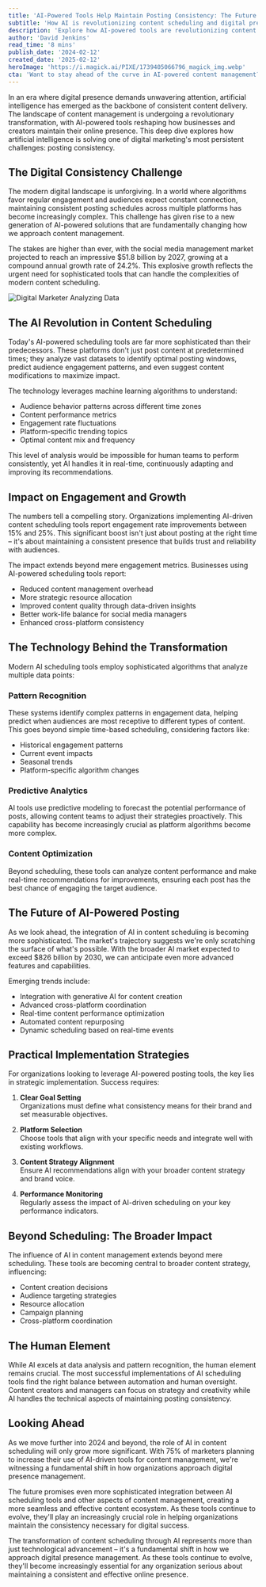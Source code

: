 ```yaml
---
title: 'AI-Powered Tools Help Maintain Posting Consistency: The Future of Content Management'
subtitle: 'How AI is revolutionizing content scheduling and digital presence management'
description: 'Explore how AI-powered tools are revolutionizing content scheduling and management, with businesses reporting 15-25% improvements in engagement rates. Learn about the latest technologies reshaping digital presence management and what the future holds for AI in content strategy.'
author: 'David Jenkins'
read_time: '8 mins'
publish_date: '2024-02-12'
created_date: '2025-02-12'
heroImage: 'https://i.magick.ai/PIXE/1739405066796_magick_img.webp'
cta: 'Want to stay ahead of the curve in AI-powered content management? Follow MagickAI on LinkedIn for exclusive insights and updates on the latest technological innovations shaping digital marketing's future.'
---
```


In an era where digital presence demands unwavering attention, artificial intelligence has emerged as the backbone of consistent content delivery. The landscape of content management is undergoing a revolutionary transformation, with AI-powered tools reshaping how businesses and creators maintain their online presence. This deep dive explores how artificial intelligence is solving one of digital marketing's most persistent challenges: posting consistency.

## The Digital Consistency Challenge

The modern digital landscape is unforgiving. In a world where algorithms favor regular engagement and audiences expect constant connection, maintaining consistent posting schedules across multiple platforms has become increasingly complex. This challenge has given rise to a new generation of AI-powered solutions that are fundamentally changing how we approach content management.

The stakes are higher than ever, with the social media management market projected to reach an impressive $51.8 billion by 2027, growing at a compound annual growth rate of 24.2%. This explosive growth reflects the urgent need for sophisticated tools that can handle the complexities of modern content scheduling.

![Digital Marketer Analyzing Data](https://i.magick.ai/PIXE/1739405066799_magick_img.webp)

## The AI Revolution in Content Scheduling

Today's AI-powered scheduling tools are far more sophisticated than their predecessors. These platforms don't just post content at predetermined times; they analyze vast datasets to identify optimal posting windows, predict audience engagement patterns, and even suggest content modifications to maximize impact.

The technology leverages machine learning algorithms to understand:
- Audience behavior patterns across different time zones
- Content performance metrics
- Engagement rate fluctuations
- Platform-specific trending topics
- Optimal content mix and frequency

This level of analysis would be impossible for human teams to perform consistently, yet AI handles it in real-time, continuously adapting and improving its recommendations.

## Impact on Engagement and Growth

The numbers tell a compelling story. Organizations implementing AI-driven content scheduling tools report engagement rate improvements between 15% and 25%. This significant boost isn't just about posting at the right time – it's about maintaining a consistent presence that builds trust and reliability with audiences.

The impact extends beyond mere engagement metrics. Businesses using AI-powered scheduling tools report:
- Reduced content management overhead
- More strategic resource allocation
- Improved content quality through data-driven insights
- Better work-life balance for social media managers
- Enhanced cross-platform consistency

## The Technology Behind the Transformation

Modern AI scheduling tools employ sophisticated algorithms that analyze multiple data points:

### Pattern Recognition

These systems identify complex patterns in engagement data, helping predict when audiences are most receptive to different types of content. This goes beyond simple time-based scheduling, considering factors like:
- Historical engagement patterns
- Current event impacts
- Seasonal trends
- Platform-specific algorithm changes

### Predictive Analytics

AI tools use predictive modeling to forecast the potential performance of posts, allowing content teams to adjust their strategies proactively. This capability has become increasingly crucial as platform algorithms become more complex.

### Content Optimization

Beyond scheduling, these tools can analyze content performance and make real-time recommendations for improvements, ensuring each post has the best chance of engaging the target audience.

## The Future of AI-Powered Posting

As we look ahead, the integration of AI in content scheduling is becoming more sophisticated. The market's trajectory suggests we're only scratching the surface of what's possible. With the broader AI market expected to exceed $826 billion by 2030, we can anticipate even more advanced features and capabilities.

Emerging trends include:
- Integration with generative AI for content creation
- Advanced cross-platform coordination
- Real-time content performance optimization
- Automated content repurposing
- Dynamic scheduling based on real-time events

## Practical Implementation Strategies

For organizations looking to leverage AI-powered posting tools, the key lies in strategic implementation. Success requires:

1. **Clear Goal Setting**  
   Organizations must define what consistency means for their brand and set measurable objectives.

2. **Platform Selection**  
   Choose tools that align with your specific needs and integrate well with existing workflows.

3. **Content Strategy Alignment**  
   Ensure AI recommendations align with your broader content strategy and brand voice.

4. **Performance Monitoring**  
   Regularly assess the impact of AI-driven scheduling on your key performance indicators.

## Beyond Scheduling: The Broader Impact

The influence of AI in content management extends beyond mere scheduling. These tools are becoming central to broader content strategy, influencing:
- Content creation decisions
- Audience targeting strategies
- Resource allocation
- Campaign planning
- Cross-platform coordination

## The Human Element

While AI excels at data analysis and pattern recognition, the human element remains crucial. The most successful implementations of AI scheduling tools find the right balance between automation and human oversight. Content creators and managers can focus on strategy and creativity while AI handles the technical aspects of maintaining posting consistency.

## Looking Ahead

As we move further into 2024 and beyond, the role of AI in content scheduling will only grow more significant. With 75% of marketers planning to increase their use of AI-driven tools for content management, we're witnessing a fundamental shift in how organizations approach digital presence management.

The future promises even more sophisticated integration between AI scheduling tools and other aspects of content management, creating a more seamless and effective content ecosystem. As these tools continue to evolve, they'll play an increasingly crucial role in helping organizations maintain the consistency necessary for digital success.

The transformation of content scheduling through AI represents more than just technological advancement – it's a fundamental shift in how we approach digital presence management. As these tools continue to evolve, they'll become increasingly essential for any organization serious about maintaining a consistent and effective online presence.
